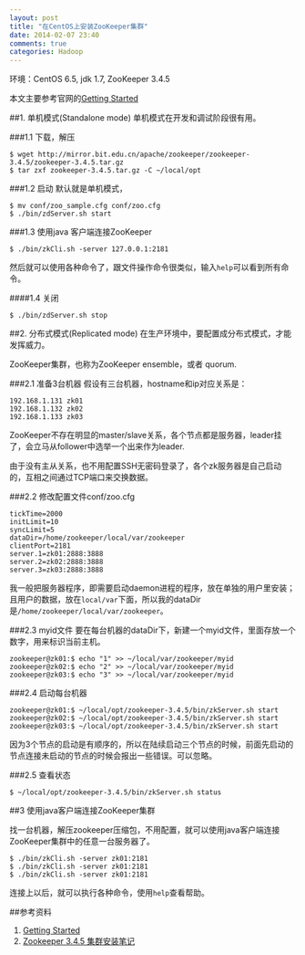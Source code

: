 ```yaml
---
layout: post
title: "在CentOS上安装ZooKeeper集群"
date: 2014-02-07 23:40
comments: true
categories: Hadoop
---
```


环境：CentOS 6.5, jdk 1.7, ZooKeeper 3.4.5

本文主要参考官网的[Getting Started](http://zookeeper.apache.org/doc/trunk/zookeeperStarted.html)

##1. 单机模式(Standalone mode)
单机模式在开发和调试阶段很有用。

###1.1 下载，解压

    $ wget http://mirror.bit.edu.cn/apache/zookeeper/zookeeper-3.4.5/zookeeper-3.4.5.tar.gz
    $ tar zxf zookeeper-3.4.5.tar.gz -C ~/local/opt

###1.2 启动
默认就是单机模式，

    $ mv conf/zoo_sample.cfg conf/zoo.cfg
    $ ./bin/zdServer.sh start

###1.3 使用java 客户端连接ZooKeeper

    $ ./bin/zkCli.sh -server 127.0.0.1:2181

然后就可以使用各种命令了，跟文件操作命令很类似，输入`help`可以看到所有命令。

####1.4 关闭

    $ ./bin/zdServer.sh stop

##2. 分布式模式(Replicated mode)
在生产环境中，要配置成分布式模式，才能发挥威力。

<!-- more -->

ZooKeeper集群，也称为ZooKeeper ensemble，或者  quorum.

###2.1 准备3台机器
假设有三台机器，hostname和ip对应关系是：

	192.168.1.131 zk01
	192.168.1.132 zk02
	192.168.1.133 zk03

ZooKeeper不存在明显的master/slave关系，各个节点都是服务器，leader挂了，会立马从follower中选举一个出来作为leader.

由于没有主从关系，也不用配置SSH无密码登录了，各个zk服务器是自己启动的，互相之间通过TCP端口来交换数据。

###2.2 修改配置文件conf/zoo.cfg

	tickTime=2000
	initLimit=10
	syncLimit=5
	dataDir=/home/zookeeper/local/var/zookeeper
	clientPort=2181
	server.1=zk01:2888:3888
	server.2=zk02:2888:3888
	server.3=zk03:2888:3888

我一般把服务器程序，即需要启动daemon进程的程序，放在单独的用户里安装；且用户的数据，放在`local/var`下面，所以我的dataDir是`/home/zookeeper/local/var/zookeeper`。

###2.3 myid文件
要在每台机器的dataDir下，新建一个myid文件，里面存放一个数字，用来标识当前主机。

    zookeeper@zk01:$ echo "1" >> ~/local/var/zookeeper/myid
    zookeeper@zk02:$ echo "2" >> ~/local/var/zookeeper/myid
    zookeeper@zk03:$ echo "3" >> ~/local/var/zookeeper/myid

###2.4 启动每台机器

    zookeeper@zk01:$ ~/local/opt/zookeeper-3.4.5/bin/zkServer.sh start
    zookeeper@zk02:$ ~/local/opt/zookeeper-3.4.5/bin/zkServer.sh start
    zookeeper@zk03:$ ~/local/opt/zookeeper-3.4.5/bin/zkServer.sh start

因为3个节点的启动是有顺序的，所以在陆续启动三个节点的时候，前面先启动的节点连接未启动的节点的时候会报出一些错误。可以忽略。

###2.5 查看状态

    $ ~/local/opt/zookeeper-3.4.5/bin/zkServer.sh status

##3 使用java客户端连接ZooKeeper集群

找一台机器，解压zookeeper压缩包，不用配置，就可以使用java客户端连接ZooKeeper集群中的任意一台服务器了。

    $ ./bin/zkCli.sh -server zk01:2181
    $ ./bin/zkCli.sh -server zk01:2181
    $ ./bin/zkCli.sh -server zk01:2181

连接上以后，就可以执行各种命令，使用`help`查看帮助。


##参考资料

1. [Getting Started](http://zookeeper.apache.org/doc/trunk/zookeeperStarted.html)
1. [Zookeeper 3.4.5 集群安装笔记](http://blog.csdn.net/jmy99527/article/details/17582349)

